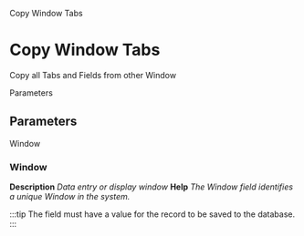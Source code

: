 
Copy Window Tabs
# Copy Window Tabs


Copy all Tabs and Fields from other Window

Parameters
## Parameters


Window
### Window

**Description**
 *Data entry or display window*
**Help**
 *The Window field identifies a unique Window in the system.*

:::tip
The field must have a value for the record to be saved to the database.
:::